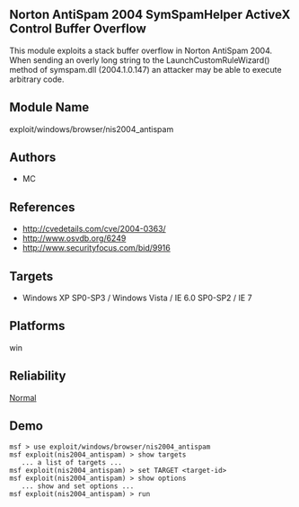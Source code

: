 ## Norton AntiSpam 2004 SymSpamHelper ActiveX Control Buffer Overflow

This module exploits a stack buffer overflow in Norton 
AntiSpam 2004. When sending an overly long string to the 
LaunchCustomRuleWizard() method of symspam.dll 
(2004.1.0.147) an attacker may be able to execute arbitrary 
code.


## Module Name
exploit/windows/browser/nis2004_antispam

## Authors
* MC


## References
* http://cvedetails.com/cve/2004-0363/
* http://www.osvdb.org/6249
* http://www.securityfocus.com/bid/9916



## Targets
* Windows XP SP0-SP3 / Windows Vista / IE 6.0 SP0-SP2 / IE 7


## Platforms
win

## Reliability
[Normal](https://github.com/rapid7/metasploit-framework/wiki/Exploit-Ranking)

## Demo

```
msf > use exploit/windows/browser/nis2004_antispam
msf exploit(nis2004_antispam) > show targets
   ... a list of targets ...
msf exploit(nis2004_antispam) > set TARGET <target-id>
msf exploit(nis2004_antispam) > show options
   ... show and set options ...
msf exploit(nis2004_antispam) > run
```
    
    